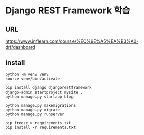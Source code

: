 
# Django REST Framework 학습

## URL
https://www.inflearn.com/course/%EC%9E%A5%EA%B3%A0-drf/dashboard

## install
```
python -m venv venv
source venv/bin/activate

pip install django djangorestframework
django-admin startproject mysite .
python manage.py startapp blog

python manage.py makemigrations
python manage.py migrate
python manage.py runserver

pip freeze > requirements.txt
pip install -r requirements.txt
```